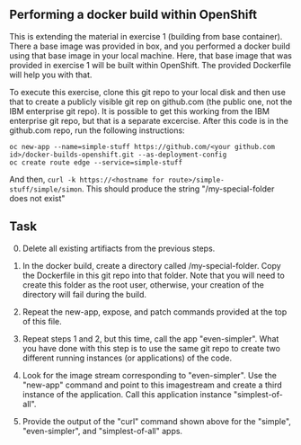 ##  Performing a docker build within OpenShift

This is extending the material in exercise 1 (building from base container). There a base image was provided in box, and you
performed a docker build using that base image in your local machine. Here, that base image that was provided in exercise 1
will be built within OpenShift. The provided Dockerfile will help you with that.

To execute this exercise, clone this git repo to your local disk and then use that to create a publicly visible git rep on
github.com (the public one, not the IBM enterprise git repo). It is possible to get this working from the IBM enterprise git
repo, but that is a separate excercise. After this code is in the github.com repo, run the following instructions:

```
oc new-app --name=simple-stuff https://github.com/<your github.com id>/docker-builds-openshift.git --as-deployment-config
oc create route edge --service=simple-stuff
```

And then, `curl -k https://<hostname for route>/simple-stuff/simple/simon`. This should produce the string "/my-special-folder does not exist"

## Task

0. Delete all existing artifiacts from the previous steps. 

1. In the docker build, create a directory called /my-special-folder. Copy the Dockerfile in this git repo into that folder. Note that you will need to create this
folder as the root user, otherwise, your creation of the directory will fail during the build.

2. Repeat the new-app, expose, and patch commands provided at the top of this file.

3. Repeat steps 1 and 2, but this time, call the app "even-simpler". What you have done with this step is to use the same git repo to create two different running instances (or applications) 
of the code.

4. Look for the image stream corresponding to "even-simpler". Use the "new-app" command and point to this imagestream and create a third instance of the application. Call this application
instance "simplest-of-all".

5. Provide the output of the "curl" command shown above for the "simple", "even-simpler", and "simplest-of-all" apps.
